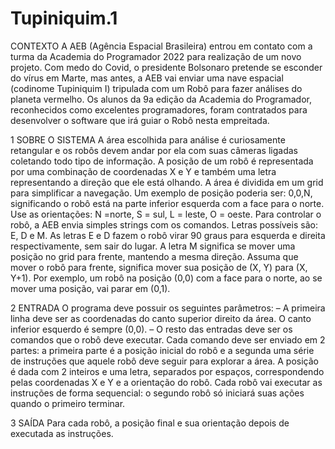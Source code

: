 # Tupiniquim.1
CONTEXTO
A AEB (Agência Espacial Brasileira) entrou em contato com a turma da Academia do Programador 2022 para realização de um novo projeto.
Com medo do Covid, o presidente Bolsonaro pretende se esconder do vírus em Marte, mas antes, a AEB vai enviar uma nave espacial (codinome Tupiniquim I) tripulada
com um Robô para fazer análises do planeta vermelho. Os alunos da 9a edição da Academia do Programador, reconhecidos como excelentes programadores, foram
contratados para desenvolver o software que irá guiar o Robô nesta empreitada.

1 SOBRE O SISTEMA
A área escolhida para análise é curiosamente retangular e os robôs devem andar por ela com suas câmeras ligadas coletando todo tipo de informação. A posição de um
robô é representada por uma combinação de coordenadas X e Y e também uma letra representando a direção que ele está olhando. A área é dividida em um grid para
simplificar a navegação. Um exemplo de posição poderia ser: 0,0,N, significando o robô está na parte inferior esquerda com a face para o norte. Use as orientações: N
=norte, S = sul, L = leste, O = oeste.
Para controlar o robô, a AEB envia simples strings com os comandos. Letras possíveis são: E, D e M. As letras E e D fazem o robô virar 90 graus para esquerda e direita
respectivamente, sem sair do lugar. A letra M significa se mover uma posição no grid para frente, mantendo a mesma direção.
Assuma que mover o robô para frente, significa mover sua posição de (X, Y) para (X, Y+1). Por exemplo, um robô na posição (0,0) com a face para o norte, ao se mover
uma posição, vai parar em (0,1).

2 ENTRADA
O programa deve possuir os seguintes parâmetros:
– A primeira linha deve ser as coordenadas do canto superior direito da área. O canto inferior esquerdo é sempre (0,0).
– O resto das entradas deve ser os comandos que o robô deve executar. Cada comando deve ser enviado em 2 partes: a primeira parte é a posição inicial do robô
e a segunda uma série de instruções que aquele robô deve seguir para explorar a área.
A posição é dada com 2 inteiros e uma letra, separados por espaços, correspondendo pelas coordenadas X e Y e a orientação do robô. Cada robô vai executar as instruções
de forma sequencial: o segundo robô só iniciará suas ações quando o primeiro terminar.

3 SAÍDA
Para cada robô, a posição final e sua orientação depois de executada as instruções.
